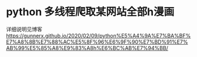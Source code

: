 # python 多线程爬取某网站全部h漫画

详细说明见博客 https://gunnerx.github.io/2020/02/09/python%E5%A4%9A%E7%BA%BF%E7%A8%8B%E7%88%AC%E5%8F%96%E6%9F%90%E7%BD%91%E7%AB%99%E5%85%A8%E9%83%A8h%E6%BC%AB%E7%94%BB/

